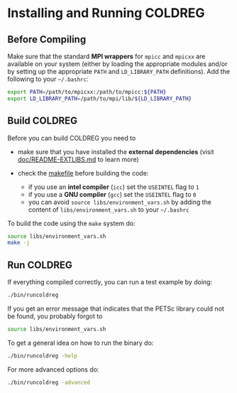 # Installing and Running COLDREG


## Before Compiling

Make sure that the standard **MPI wrappers** for `mpicc` and `mpicxx` are available on your system (either by loading the appropriate modules and/or by setting up the appropriate `PATH` and `LD_LIBRARY_PATH` definitions). Add the following to your `~/.bashrc`:

```bash
export PATH=/path/to/mpicxx:/path/to/mpicc:${PATH}
export LD_LIBRARY_PATH=/path/to/mpi/lib/${LD_LIBRARY_PATH}
```


## Build COLDREG

Before you can build COLDREG you need to 

* make sure that you have installed the **external dependencies** (visit [doc/README-EXTLIBS.md](README-EXTLIBS.md) to learn more)

* check the [makefile](makefile) before building the code:
	* if you use an **intel compiler** (`icc`) set the `USEINTEL` flag to `1`
	* if you use a **GNU compiler** (`gcc`) set the `USEINTEL` flag to `0`
	* you can avoid `source libs/environment_vars.sh` by adding the content of `libs/environment_vars.sh` to your `~/.bashrc`

To build the code using the `make` system do:

```bash
source libs/environment_vars.sh
make -j
```


## Run COLDREG

If everything compiled correctly, you can run a test example by doing:

```bash
./bin/runcoldreg
```

If you get an error message that indicates that the PETSc library could not be found, you probably forgot to

```bash
source libs/environment_vars.sh
```

To get a general idea on how to run the binary do: 

```bash
./bin/runcoldreg -help
```

For more advanced options do:

```bash
./bin/runcoldreg -advanced
```
